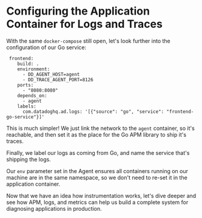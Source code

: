 # Configuring the Application Container for Logs and Traces

With the same `docker-compose` still open, let's look further into the configuration of our Go service:

```
 frontend:
    build: .
    environment:
      - DD_AGENT_HOST=agent
      - DD_TRACE_AGENT_PORT=8126
    ports:
      - "8080:8080"
    depends_on:
      - agent
    labels:
      com.datadoghq.ad.logs: '[{"source": "go", "service": "frontend-go-service"}]'
```

This is much simpler! We just link the network to the `agent` container, so it's reachable, and then set it as the place for the Go APM library to ship it's traces. 

Finally, we label our logs as coming from Go, and name the service that's shipping the logs.

Our `env` parameter set in the Agent ensures all containers running on our machine are in the same namespace, so we don't need to re-set it in the application container.

Now that we have an idea how instrumentation works, let's dive deeper and see how APM, logs, and metrics can help us build a complete system for diagnosing applications in production.